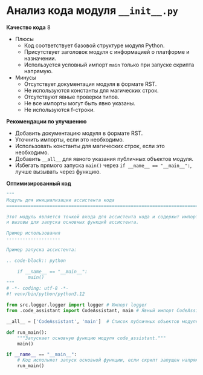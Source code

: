 # Анализ кода модуля `__init__.py`

**Качество кода**
8
-  Плюсы
    - Код соответствует базовой структуре модуля Python.
    - Присутствует заголовок модуля с информацией о платформе и назначении.
    - Используется условный импорт `main` только при запуске скрипта напрямую.
-  Минусы
    - Отсутствует документация модуля в формате RST.
    - Не используются константы для магических строк.
    - Отсутствуют явные проверки типов.
    - Не все импорты могут быть явно указаны.
    - Не используются f-строки.

**Рекомендации по улучшению**
- Добавить документацию модуля в формате RST.
- Уточнить импорты, если это необходимо.
- Использовать константы для магических строк, если это необходимо.
- Добавить `__all__` для явного указания публичных объектов модуля.
- Избегать прямого запуска `main()` через `if __name__ == "__main__":`, лучше вызывать через функцию.

**Оптимизированный код**
```python
"""
Модуль для инициализации ассистента кода
=========================================================================================

Этот модуль является точкой входа для ассистента кода и содержит импорты
и вызовы для запуска основных функций ассистента.

Пример использования
--------------------

Пример запуска ассистента:

.. code-block:: python

    if __name__ == "__main__":
        main()
"""
# -*- coding: utf-8 -*-
#! venv/bin/python/python3.12

from src.logger.logger import logger # Импорт logger
from .code_assistant import CodeAssistant, main # Явный импорт CodeAssistant и main

__all__ = ['CodeAssistant', 'main']  # Список публичных объектов модуля

def run_main():
    """Запускает основную функцию модуля code_assistant."""
    main()

if __name__ == "__main__":
    # Код исполняет запуск основной функции, если скрипт запущен напрямую
    run_main()
```